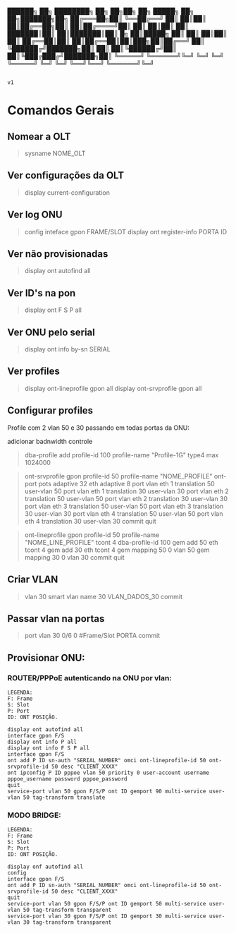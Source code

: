  ██████╗ ██╗  ████████╗    ██╗  ██╗██╗   ██╗ █████╗ ██╗    ██╗███████╗██╗
██╔═══██╗██║  ╚══██╔══╝    ██║  ██║██║   ██║██╔══██╗██║    ██║██╔════╝██║
██║   ██║██║     ██║       ███████║██║   ██║███████║██║ █╗ ██║█████╗  ██║
██║   ██║██║     ██║       ██╔══██║██║   ██║██╔══██║██║███╗██║██╔══╝  ██║
╚██████╔╝███████╗██║       ██║  ██║╚██████╔╝██║  ██║╚███╔███╔╝███████╗██║
 ╚═════╝ ╚══════╝╚═╝       ╚═╝  ╚═╝ ╚═════╝ ╚═╝  ╚═╝ ╚══╝╚══╝ ╚══════╝╚═╝
                                                                         
                                                                         v1


# Comandos Gerais
## Nomear a OLT
>sysname NOME_OLT


## Ver configurações da OLT
>display current-configuration


## Ver log ONU
>config
>inteface gpon FRAME/SLOT
>display ont register-info PORTA ID


## Ver não provisionadas
>display ont autofind all


## Ver ID's na pon 
>display ont F S P all

## Ver ONU pelo serial
>display ont info by-sn SERIAL	



## Ver profiles
>display ont-lineprofile gpon all
>display ont-srvprofile gpon all


## Configurar profiles

Profile com 2 vlan 50 e 30 passando em todas portas da ONU:

adicionar badnwidth controle

>dba-profile add profile-id 100 profile-name "Profile-1G" type4 max 1024000


>ont-srvprofile gpon profile-id 50 profile-name "NOME_PROFILE"
	  ont-port pots adaptive 32 eth adaptive 8
	  port vlan eth 1 translation 50 user-vlan 50
	  port vlan eth 1 translation 30 user-vlan 30
	  port vlan eth 2 translation 50 user-vlan 50
	  port vlan eth 2 translation 30 user-vlan 30
	  port vlan eth 3 translation 50 user-vlan 50
	  port vlan eth 3 translation 30 user-vlan 30
	  port vlan eth 4 translation 50 user-vlan 50
	  port vlan eth 4 translation 30 user-vlan 30
	  commit
	  quit


>ont-lineprofile gpon profile-id 50 profile-name "NOME_LINE_PROFILE"
	  tcont 4 dba-profile-id 100
	  gem add 50 eth tcont 4
	  gem add 30 eth tcont 4
	  gem mapping 50 0 vlan 50
	  gem mapping 30 0 vlan 30
	  commit
	  quit



## Criar VLAN 

>vlan 30 smart 
>vlan name 30 VLAN_DADOS_30
>commit


## Passar vlan na portas

>port vlan 30 0/6 0   #Frame/Slot PORTA
>commit




## Provisionar ONU:

### ROUTER/PPPoE autenticando na ONU por vlan:

	LEGENDA: 
	F: Frame 
	S: Slot 
	P: Port
	ID: ONT POSIÇÃO. 

	display ont autofind all
	interface gpon F/S
	display ont info P all
	display ont info F S P all
	interface gpon F/S
	ont add P ID sn-auth "SERIAL_NUMBER" omci ont-lineprofile-id 50 ont-srvprofile-id 50 desc "CLIENT_XXXX"              
	ont ipconfig P ID pppoe vlan 50 priority 0 user-account username pppoe_username password pppoe_password
	quit
	service-port vlan 50 gpon F/S/P ont ID gemport 90 multi-service user-vlan 50 tag-transform translate




### MODO BRIDGE: 

	LEGENDA: 
	F: Frame 
	S: Slot 
	P: Port
	ID: ONT POSIÇÃO. 

	display onf autofind all
	config
	interface gpon F/S
	ont add P ID sn-auth "SERIAL_NUMBER" omci ont-lineprofile-id 50 ont-srvprofile-id 50 desc "CLIENT_XXXX"
	quit
	service-port vlan 50 gpon F/S/P ont ID gemport 50 multi-service user-vlan 50 tag-transform transparent
	service-port vlan 30 gpon F/S/P ont ID gemport 30 multi-service user-vlan 30 tag-transform transparent
